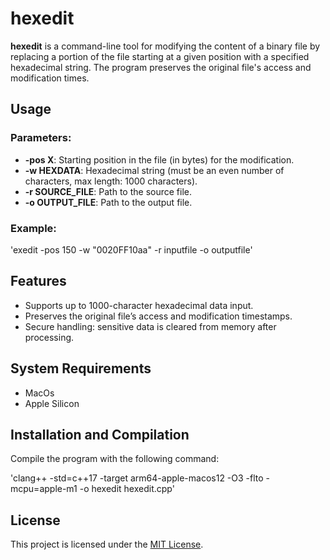 # hexedit

**hexedit** is a command-line tool for modifying the content of a binary file by replacing a portion of the file starting at a given position with a specified hexadecimal string. The program preserves the original file's access and modification times.

## Usage

### Parameters:
- **-pos X**: Starting position in the file (in bytes) for the modification.
- **-w HEXDATA**: Hexadecimal string (must be an even number of characters, max length: 1000 characters).
- **-r SOURCE_FILE**: Path to the source file.
- **-o OUTPUT_FILE**: Path to the output file.

### Example:

'exedit -pos 150 -w "0020FF10aa" -r inputfile -o outputfile'

## Features
- Supports up to 1000-character hexadecimal data input.
- Preserves the original file’s access and modification timestamps.
- Secure handling: sensitive data is cleared from memory after processing.

## System Requirements
- MacOs
- Apple Silicon

## Installation and Compilation
Compile the program with the following command: 

'clang++ -std=c++17 -target arm64-apple-macos12 -O3 -flto -mcpu=apple-m1 -o hexedit hexedit.cpp'

## License
This project is licensed under the [MIT License](LICENSE).